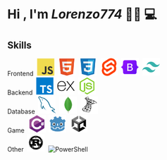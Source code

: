 # Hi , I'm <i>Lorenzo774</i> 👋😄 💻

## Skills

<span>Frontend</span>&nbsp;
<img witdh="40" height="40" src="https://github.com/devicons/devicon/blob/master/icons/javascript/javascript-original.svg" />&nbsp;
<img witdh="40" height="40" src="https://github.com/devicons/devicon/blob/master/icons/html5/html5-original.svg" />&nbsp;
<img witdh="40" height="40" src="https://github.com/devicons/devicon/blob/master/icons/css3/css3-original.svg" />&nbsp;
<img witdh="40" height="40" src="https://github.com/devicons/devicon/blob/master/icons/svelte/svelte-original.svg" />&nbsp;
<img witdh="40" height="40" src="https://github.com/devicons/devicon/blob/master/icons/bootstrap/bootstrap-original.svg" />&nbsp;
<img witdh="40" height="40" src="https://github.com/devicons/devicon/blob/master/icons/tailwindcss/tailwindcss-plain.svg" />
<br />
<span>Backend</span>&nbsp;
<img witdh="40" height="40" src="https://github.com/devicons/devicon/blob/master/icons/typescript/typescript-original.svg" />&nbsp;
<img witdh="40" height="40" src="https://github.com/devicons/devicon/blob/master/icons/express/express-original.svg" />&nbsp;
<img witdh="40" height="40" src="https://github.com/devicons/devicon/blob/master/icons/nodejs/nodejs-original.svg" />
<br />
<span>Database</span>&nbsp;
<img witdh="40" height="40" src="https://github.com/devicons/devicon/blob/master/icons/mysql/mysql-original.svg" />&nbsp;
<img witdh="40" height="40" src="https://github.com/devicons/devicon/blob/master/icons/mongodb/mongodb-original.svg" />&nbsp;
<img witdh="40" height="40" src="https://github.com/devicons/devicon/blob/master/icons/microsoftsqlserver/microsoftsqlserver-plain.svg" />
<br />
<span>Game</span>&nbsp;
<img witdh="40" height="40" src="https://github.com/devicons/devicon/blob/master/icons/csharp/csharp-original.svg" />&nbsp;
<img witdh="40" height="40" src="https://github.com/devicons/devicon/blob/master/icons/godot/godot-original.svg" />&nbsp;
<img witdh="40" height="40" src="https://github.com/devicons/devicon/blob/master/icons/unity/unity-original.svg" />
<br />
<span>Other</span>&nbsp;
<img witdh="40" height="40" src="https://github.com/devicons/devicon/blob/master/icons/rust/rust-plain.svg" />&nbsp;
![PowerShell](https://img.shields.io/badge/PowerShell-%235391FE.svg?style=for-the-badge&logo=powershell&logoColor=white)

